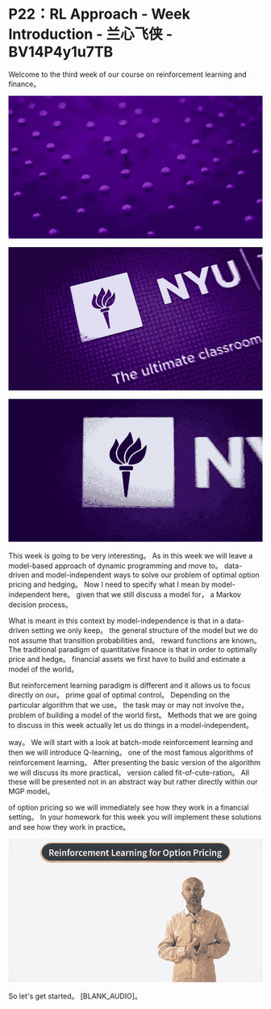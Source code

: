 # P22：RL Approach - Week Introduction - 兰心飞侠 - BV14P4y1u7TB

 Welcome to the third week of our course on reinforcement learning and finance。

![](img/62c1f18e71db8d94877788fe39e23dd2_1.png)



![](img/62c1f18e71db8d94877788fe39e23dd2_2.png)



![](img/62c1f18e71db8d94877788fe39e23dd2_3.png)

 This week is going to be very interesting。 As in this week we will leave a model-based approach of dynamic programming and move to。 data-driven and model-independent ways to solve our problem of optimal option pricing and hedging。 Now I need to specify what I mean by model-independent here。 given that we still discuss a model for， a Markov decision process。

 What is meant in this context by model-independence is that in a data-driven setting we only keep。 the general structure of the model but we do not assume that transition probabilities and。 reward functions are known。 The traditional paradigm of quantitative finance is that in order to optimally price and hedge。 financial assets we first have to build and estimate a model of the world。

 But reinforcement learning paradigm is different and it allows us to focus directly on our。 prime goal of optimal control。 Depending on the particular algorithm that we use。 the task may or may not involve the， problem of building a model of the world first。 Methods that we are going to discuss in this week actually let us do things in a model-independent。

 way。 We will start with a look at batch-mode reinforcement learning and then we will introduce Q-learning。 one of the most famous algorithms of reinforcement learning。 After presenting the basic version of the algorithm we will discuss its more practical。 version called fit-of-cute-ration。 All these will be presented not in an abstract way but rather directly within our MGP model。

 of option pricing so we will immediately see how they work in a financial setting。 In your homework for this week you will implement these solutions and see how they work in practice。

![](img/62c1f18e71db8d94877788fe39e23dd2_5.png)

 So let's get started。 [BLANK_AUDIO]。